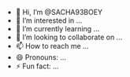 - 👋 Hi, I’m @SACHA93BOEY
- 👀 I’m interested in ...
- 🌱 I’m currently learning ...
- 💞️ I’m looking to collaborate on ...
- 📫 How to reach me ...
- 😄 Pronouns: ...
- ⚡ Fun fact: ...

<!---
SACHA93BOEY/SACHA93BOEY is a ✨ special ✨ repository because its `README.md` (this file) appears on your GitHub profile.
You can click the Preview link to take a look at your changes.
--->
